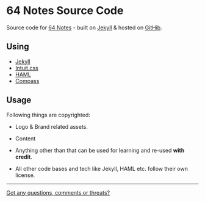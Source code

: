 # 64 Notes Source Code

Source code for [64 Notes](http://64notes.com) - built on [Jekyll](http://jekyllrb.com) & hosted on [GitHib](http://github.com).

## Using
* [Jekyll](http://jekyllrb.com)
* [Intuit.css](http://inuitcss.com/)
* [HAML](http://haml.info)
* [Compass](http://compass-style.org)

## Usage
Following things are copyrighted:
* Logo & Brand related assets.
* Content


* Anything other than that can be used for learning and re-used **with credit**.
* All other code bases and tech like Jekyll, HAML etc. follow their own license.

--------

[Got any questions, comments or threats?](http://twitter.com/kingsidharth)


